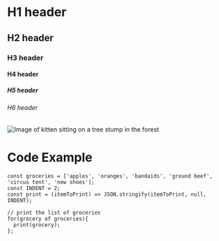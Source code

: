 # H1 header
## H2 header
### H3 header
#### H4 header
##### H5 header
###### H6 header


![Image of kitten sitting on a tree stump in the forest](https://cdn.pixabay.com/photo/2017/02/20/18/03/cat-2083492_1280.jpg)


# Code Example
```
const groceries = ['apples', 'oranges', 'bandaids', 'ground beef', 'circus tent', 'new shoes'];
const INDENT = 2;
const print = (itemToPrint) => JSON.stringify(itemToPrint, null, INDENT);

// print the list of groceries
for(grocery of groceries){
  print(grocery);
};
```

